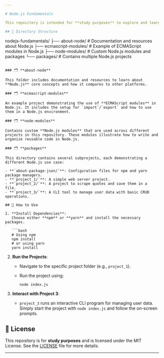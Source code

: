 ```yaml
---

# Node.js Fundamentals

This repository is intended for **study purposes** to explore and learn the fundamentals of **Node.js**. It contains various projects and examples to help you understand key concepts and tools used in Node.js development.

## 📁 Directory Structure

```
nodejs-fundamentals/
├── about-node/             # Documentation and resources about Node.js
├── ecmascript-modules/     # Example of ECMAScript modules in Node.js
├── node-modules/           # Custom Node.js modules and packages
└── packages/               # Contains multiple Node.js projects
```

### 🗂 **about-node**

This folder includes documentation and resources to learn about **Node.js** core concepts and how it compares to other platforms.

### 🗂 **ecmascript-modules**

An example project demonstrating the use of **ECMAScript modules** in Node.js. It includes the setup for `import`/`export` and how to use them in a Node.js environment.

### 🗂 **node-modules**

Contains custom **Node.js modules** that are used across different projects in this repository. These modules illustrate how to write and organize reusable code in Node.js.

### 🗂 **packages**

This directory contains several subprojects, each demonstrating a different Node.js use case:

- **`about-package-json/`**: Configuration files for npm and yarn package managers.
- **`project_1/`**: A simple web server project.
- **`project_2/`**: A project to scrape quotes and save them in a file.
- **`project_3/`**: A CLI tool to manage user data with basic CRUD operations.

## 🚀 How to Use

1. **Install Dependencies**:
   Choose either **npm** or **yarn** and install the necessary packages.

   ```bash
   # Using npm
   npm install
   # or using yarn
   yarn install
   ```

2. **Run the Projects**:

   - Navigate to the specific project folder (e.g., `project_1`).
   - Run the project using:

     ```bash
     node index.js
     ```

3. **Interact with Project 3**:
   - `project_3` runs an interactive CLI program for managing user data. Simply start the project with `node index.js` and follow the on-screen prompts.

## 📄 License

This repository is for **study purposes** and is licensed under the MIT License. See the [LICENSE](LICENSE) file for more details.

---
```

